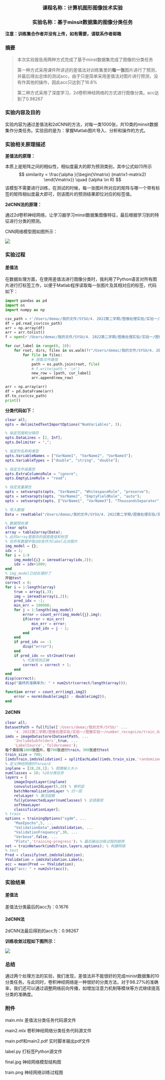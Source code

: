 ### <center>课程名称：计算机图形图像技术实验

### <center>实验名称：基于minsit数据集的图像分类任务

**注意：训练集合作者并没有上传，如有需要，请联系作者邮箱**

### 摘要

> 本次实验报告用两种方式完成了基于minst数据集完成了图像的分类任务
>
> 第一种方式采用课件所讲述的差值法对训练集里的**每一张**图片进行了预测，并最后得出总体的测试acc，由于只是简单采用差值法对图片进行预测，没有作其他的操作，因此acc只达到了16.8%
>
> 第二种方式采用了深度学习，2d卷积神经网络的方式进行图像分类。acc达到了0.98267

### 实验内容及目的

实验内容为通过差值法和2dCNN的方法，对每一类1000张，共10类的minsit数据集作分类任务。实验目的是为：掌握Matlab图片导入、分析和操作的方式。

### 实验相关原理描述

**差值法的原理：**

本质上是矩阵之间的相似性，相似度最大的即为预测类别，其中公式如(1)所示
$$
similarity = \frac{\alpha }{\begin{Vmatrix}
(matrix1-matrix2)
\end{Vmatrix}}
\quad
(\alpha \in R)
$$
该模型不需要进行训练，在测试的时候，每一张图片所对应的矩阵与哪一个带有标签的矩阵相似度最大即可，则该图片的预测结果即位对应的标签值。

**2dCNN法的原理：**

通过2d卷积神经网络，让学习器学习minst数据集图像特征，最后根据学习到的特征进行分类的预测。

CNN网络模型图如图所示：

![](./final.jpg)

### 实验过程

#### 差值法

在数据处理方面，在使用差值法进行图像分类时，我利用了Python语言对所有图片进行打标签工作，以便于Matlab程序读取每一张图片及其相对应的标签，代码如下：

```Python
import pandas as pd
import os
import numpy as np

csv_path = r'/Users/demac/我的文件/SYSU/4. 2022第二学期/图像处理实验/实验一/图像实验一/number_recognize/Data.csv'
df = pd.read_csv(csv_path)
arr = np.array(df)
arr = arr.tolist()
f = open(r'/Users/demac/我的文件/SYSU/4. 2022第二学期/图像处理实验/实验一/图像实验一/number_recognize/Data.txt', 'w')

for cur_label in range(0, 10):
    for root, dirs, files in os.walk(fr"/Users/demac/我的文件/SYSU/4. 2022第二学期/图像处理实验/实验一/图像实验一/number_recognize/train_dataset/{cur_label}"):
        for file in files:
            # 获取文件路径
            path = os.path.join(root, file)
            # f.write(path + '\n')
            new_row = [path, cur_label]
            arr.append(new_row)

arr = np.array(arr)
df = pd.DataFrame(arr)
df.to_csv(csv_path)
print()
```

**分类代码如下：**

```Matlab
clear all;
opts = delimitedTextImportOptions("NumVariables", 3);

% 指定范围和分隔符
opts.DataLines = [2, Inf];
opts.Delimiter = ",";

% 指定列名称和类型
opts.VariableNames = ["VarName1", "VarName2", "VarName3"];
opts.VariableTypes = ["double", "string", "double"];

% 指定文件级属性
opts.ExtraColumnsRule = "ignore";
opts.EmptyLineRule = "read";

% 指定变量属性
opts = setvaropts(opts, "VarName2", "WhitespaceRule", "preserve");
opts = setvaropts(opts, "VarName2", "EmptyFieldRule", "auto");
opts = setvaropts(opts, ["VarName1", "VarName3"], "ThousandsSeparator", ",");

% 导入数据
Data = readtable("/Users/demac/我的文件/SYSU/4. 2022第二学期/图像处理实验/实验一/图像实验一/number_recognize/Data.csv", opts)

% 数据预处理
clear opts
array = table2array(Data);
% 此时array里面存的就是路径和标签
% 在所有数据中取出9张作为label比对图片
img_model = {};
idx = 1;
for i = 1:9
    img_model{i} = imread(array(idx,2)); 
    idx = idx+1000;
end
% img_model已经处理好了
开始test
correct = 0;
for i = 1:length(array)
    true = array(i,3);
    img = imread(array(i,2));
    pred_idx = -1;
    min_err = 100000;
    for j = 1:length(img_model)
        error = count_err(img_model{j},img);
        if(error < min_err)
            min_err = error;
            pred_idx = j - 1;
        end
    end
    if pred_idx == -1
        disp("error");
    end
    if pred_idx == str2num(true)
        % 代表预测正确
        correct = correct + 1;
    end
end
disp(correct);
disp("最终的准确率为: " + num2str(correct/length(array)));

function error = count_err(img1,img2)
    error = norm(double(img1) - double(img2));
end

```

#### 2dCNN

```Matlab
clear all;
DatasetPath = fullfile(['/Users/demac/我的文件/SYSU/' ...
    '4. 2022第二学期/图像处理实验/实验一/图像实验一/number_recognize/train_dataset/']);
imds = imageDatastore(DatasetPath, ...
    'IncludeSubfolders',true, ...
    'LabelSource','foldernames');
每个类别有1000张图片，取700张进行train，300张进行test
train_size = 700;
[imdsTrain,imdsValidation] = splitEachLabel(imds,train_size,'randomized');
% 定义神经网络的forward
inplane = [28,28,1]; % 图像输入大小
numClasses = 10; %10分类任务
layers = [
    imageInputLayer(inplane)
    convolution2dLayer(5,20) % 卷积层
    batchNormalizationLayer % 归一层
    reluLayer % 激活函数
    fullyConnectedLayer(numClasses) % 全链接层
    softmaxLayer
    classificationLayer];
% train
options = trainingOptions("sgdm", ...
    "MaxEpochs",5, ...
    "ValidationData",imdsValidation, ...
    "ValidationFrequency",30, ...
    "Verbose",false, ...
    "Plots",'training-progress'); % 最后输出训练过程的趋势
net = trainNetwork(imdsTrain,layers,options); % 构建网络
% test
Pred = classify(net,imdsValidation);
YValidation = imdsValidation.Labels;
acc = mean(Pred == YValidation);
disp("acc: " + num2str(acc));
```

### 实验结果

#### 差值法

差值法分类最后的acc为：0.1676

#### 2dCNN法

2dCNN法最后得到的acc为：0.98267

**训练收敛过程如下图所示：**

![](./train.png)

### 总结

通过两个处理方法的实验，我们发现，差值法并不能很好的完成minist数据集的10分类任务。与此同时，卷积神经网络是一种很好的分类方法，对于98.27%的准确率，我们还可以通过调整网络前向传播，如增加注意力机制等模块等方式继续提高分类的准确度。

### 附件

main.mlx 差值法分类任务代码源文件

main2.mlx 卷积神经网络分类任务代码源文件

main.pdf和main2.pdf 实时脚本输出pdf文件

label.py 打标签Python源文件

final.jpg 神经网络模型结构图

train.png 神经网络训练过程图
